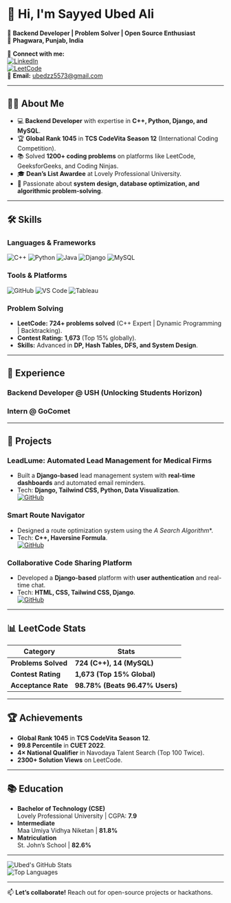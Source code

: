 # 👋 Hi, I'm Sayyed Ubed Ali

🚀 **Backend Developer | Problem Solver | Open Source Enthusiast**  
📍 **Phagwara, Punjab, India**  

🔗 **Connect with me:**  
[![LinkedIn](https://img.shields.io/badge/LinkedIn-ubedzz49-blue?style=flat&logo=linkedin)](https://www.linkedin.com/in/ubedzz49/)  
[![LeetCode](https://img.shields.io/badge/LeetCode-ubedzz49-orange?style=flat&logo=leetcode)](https://leetcode.com/ubedzz49/)  
📧 **Email:** ubedzz5573@gmail.com  

---

## 👨‍💻 **About Me**

- 💻 **Backend Developer** with expertise in **C++, Python, Django, and MySQL**.
- 🏆 **Global Rank 1045** in **TCS CodeVita Season 12** (International Coding Competition).
- 📚 Solved **1200+ coding problems** on platforms like LeetCode, GeeksforGeeks, and Coding Ninjas.
- 🎓 **Dean’s List Awardee** at Lovely Professional University.
- 🚀 Passionate about **system design, database optimization, and algorithmic problem-solving**.

---

## 🛠 **Skills**

### **Languages & Frameworks**
![C++](https://img.shields.io/badge/C++-Expert-blue?logo=c%2B%2B)
![Python](https://img.shields.io/badge/Python-Advanced-green?logo=python)
![Java](https://img.shields.io/badge/Java-Intermediate-red?logo=java)
![Django](https://img.shields.io/badge/Django-Intermediate-darkgreen?logo=django)
![MySQL](https://img.shields.io/badge/MySQL-Intermediate-blue?logo=mysql)

### **Tools & Platforms**
![GitHub](https://img.shields.io/badge/GitHub-Advanced-black?logo=github)
![VS Code](https://img.shields.io/badge/VS_Code-Expert-blue?logo=visual-studio-code)
![Tableau](https://img.shields.io/badge/Tableau-Intermediate-orange?logo=tableau)

### **Problem Solving**
- **LeetCode:** **724+ problems solved** (C++ Expert | Dynamic Programming | Backtracking).  
- **Contest Rating:** **1,673** (Top 15% globally).  
- **Skills:** Advanced in **DP, Hash Tables, DFS, and System Design**.

---

## 💼 **Experience**

### **Backend Developer @ USH (Unlocking Students Horizon)**

### **Intern @ GoComet**
---

## 🚀 **Projects**

### **LeadLume: Automated Lead Management for Medical Firms**
- Built a **Django-based** lead management system with **real-time dashboards** and automated email reminders.
- Tech: **Django, Tailwind CSS, Python, Data Visualization**.  
[![GitHub](https://img.shields.io/badge/View_Repo-black?style=flat&logo=github)](https://github.com/ubedzz49/LeadLume)

### **Smart Route Navigator**
- Designed a route optimization system using the **A* Search Algorithm**.
- Tech: **C++, Haversine Formula**.  
[![GitHub](https://img.shields.io/badge/View_Repo-black?style=flat&logo=github)](https://github.com/ubedzz49/SmartRouteNavigator)

### **Collaborative Code Sharing Platform**
- Developed a **Django-based** platform with **user authentication** and real-time chat.
- Tech: **HTML, CSS, Tailwind CSS, Django**.  
[![GitHub](https://img.shields.io/badge/View_Repo-black?style=flat&logo=github)](https://github.com/ubedzz49/CodeShare)

---

## 📊 **LeetCode Stats**

| **Category**       | **Stats**                          |
|--------------------|------------------------------------|
| **Problems Solved**| **724 (C++), 14 (MySQL)**         |
| **Contest Rating** | **1,673 (Top 15% Global)**        |
| **Acceptance Rate**| **98.78% (Beats 96.47% Users)**   |

---

## 🏆 **Achievements**
- **Global Rank 1045** in **TCS CodeVita Season 12**.
- **99.8 Percentile** in **CUET 2022**.
- **4× National Qualifier** in Navodaya Talent Search (Top 100 Twice).
- **2300+ Solution Views** on LeetCode.

---

## 📚 **Education**
- **Bachelor of Technology (CSE)**  
  Lovely Professional University | CGPA: **7.9**  
- **Intermediate**  
  Maa Umiya Vidhya Niketan | **81.8%**  
- **Matriculation**  
  St. John’s School | **82.6%**  

---

![Ubed's GitHub Stats](https://github-readme-stats.vercel.app/api?username=ubedzz49&show_icons=true&theme=radical)  
![Top Languages](https://github-readme-stats.vercel.app/api/top-langs/?username=ubedzz49&layout=compact&theme=radical)

---

📫 **Let’s collaborate!** Reach out for open-source projects or hackathons.
